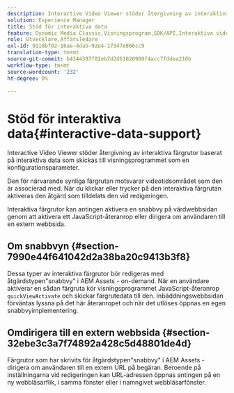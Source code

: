 ```yaml
---
description: Interactive Video Viewer stöder återgivning av interaktiva färgrutor baserat på interaktiva data som skickas till visningsprogrammet som en konfigurationsparameter.
solution: Experience Manager
title: Stöd för interaktiva data
feature: Dynamic Media Classic,Visningsprogram,SDK/API,Interaktiva videoklipp
role: Utvecklare,Affärsledare
exl-id: 9118bf02-16ae-4dab-92e4-17347e866cc9
translation-type: tm+mt
source-git-commit: b4344397f82eb7d2d61020909f4acc7fddea210b
workflow-type: tm+mt
source-wordcount: '232'
ht-degree: 0%

---
```


# Stöd för interaktiva data{#interactive-data-support}

Interactive Video Viewer stöder återgivning av interaktiva färgrutor baserat på interaktiva data som skickas till visningsprogrammet som en konfigurationsparameter.

Den för närvarande synliga färgrutan motsvarar videotidsområdet som den är associerad med. När du klickar eller trycker på den interaktiva färgrutan aktiveras den åtgärd som tilldelats den vid redigeringen.

Interaktiva färgrutor kan antingen aktivera en snabbvy på värdwebbsidan genom att aktivera ett JavaScript-återanrop eller dirigera om användaren till en extern webbsida.

## Om snabbvyn {#section-7990e44f641042d2a38ba20c9413b3f8}

Dessa typer av interaktiva färgrutor bör redigeras med åtgärdstypen&quot;snabbvy&quot; i AEM Assets - on-demand. När en användare aktiverar en sådan färgruta kör visningsprogrammet JavaScript-återanrop `quickViewActivate` och skickar färgrutedata till den. Inbäddningswebbsidan förväntas lyssna på det här återanropet och när det utlöses öppnas en egen snabbvyimplementering.

## Omdirigera till en extern webbsida {#section-32ebe3c3a7f74892a428c5d48801de4d}

Färgrutor som har skrivits för åtgärdstypen&quot;snabbvy&quot; i AEM Assets - dirigera om användaren till en extern URL på begäran. Beroende på inställningarna vid redigeringen kan URL-adressen öppnas antingen på en ny webbläsarflik, i samma fönster eller i namngivet webbläsarfönster.
